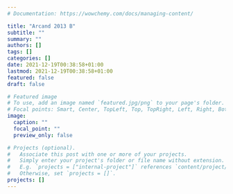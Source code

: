 ```yaml
---
# Documentation: https://wowchemy.com/docs/managing-content/

title: "Arcand 2013 B"
subtitle: ""
summary: ""
authors: []
tags: []
categories: []
date: 2021-12-19T00:38:58+01:00
lastmod: 2021-12-19T00:38:58+01:00
featured: false
draft: false

# Featured image
# To use, add an image named `featured.jpg/png` to your page's folder.
# Focal points: Smart, Center, TopLeft, Top, TopRight, Left, Right, BottomLeft, Bottom, BottomRight.
image:
  caption: ""
  focal_point: ""
  preview_only: false

# Projects (optional).
#   Associate this post with one or more of your projects.
#   Simply enter your project's folder or file name without extension.
#   E.g. `projects = ["internal-project"]` references `content/project/deep-learning/index.md`.
#   Otherwise, set `projects = []`.
projects: []
---
```


